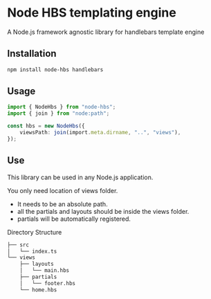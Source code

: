 # Node HBS templating engine

A Node.js framework agnostic library for handlebars template engine

## Installation

```bash
npm install node-hbs handlebars
```

## Usage

```ts
import { NodeHbs } from "node-hbs";
import { join } from "node:path";

const hbs = new NodeHbs({
	viewsPath: join(import.meta.dirname, "..", "views"),
});

```

## Use

This library can be used in any Node.js application.

You only need location of views folder.

- It needs to be an absolute path.
- all the partials and layouts should be inside the views folder.
- partials will be automatically registered.

Directory Structure

```bash
├── src
│   └── index.ts
└── views
    ├── layouts
    │   └── main.hbs
    ├── partials
    │   └── footer.hbs
    └── home.hbs
```
